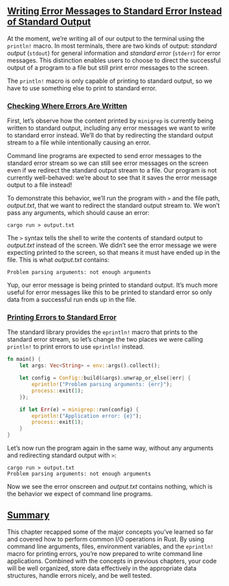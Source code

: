 ## [Writing Error Messages to Standard Error Instead of Standard Output](https://doc.rust-lang.org/nightly/book/ch12-06-writing-to-stderr-instead-of-stdout.html#writing-error-messages-to-standard-error-instead-of-standard-output)

At the moment, we’re writing all of our output to the terminal using the `println!` macro. In most terminals, there are two kinds of output: _standard output_ (`stdout`) for general information and _standard error_ (`stderr`) for error messages. This distinction enables users to choose to direct the successful output of a program to a file but still print error messages to the screen.

The `println!` macro is only capable of printing to standard output, so we have to use something else to print to standard error.

### [Checking Where Errors Are Written](https://doc.rust-lang.org/nightly/book/ch12-06-writing-to-stderr-instead-of-stdout.html#checking-where-errors-are-written)

First, let’s observe how the content printed by `minigrep` is currently being written to standard output, including any error messages we want to write to standard error instead. We’ll do that by redirecting the standard output stream to a file while intentionally causing an error.

Command line programs are expected to send error messages to the standard error stream so we can still see error messages on the screen even if we redirect the standard output stream to a file. Our program is not currently well-behaved: we’re about to see that it saves the error message output to a file instead!

To demonstrate this behavior, we’ll run the program with `>` and the file path, _output.txt_, that we want to redirect the standard output stream to. We won’t pass any arguments, which should cause an error:

```console
cargo run > output.txt
```

The `>` syntax tells the shell to write the contents of standard output to _output.txt_ instead of the screen. We didn’t see the error message we were expecting printed to the screen, so that means it must have ended up in the file. This is what _output.txt_ contains:

```text
Problem parsing arguments: not enough arguments
```

Yup, our error message is being printed to standard output. It’s much more useful for error messages like this to be printed to standard error so only data from a successful run ends up in the file.

### [Printing Errors to Standard Error](https://doc.rust-lang.org/nightly/book/ch12-06-writing-to-stderr-instead-of-stdout.html#printing-errors-to-standard-error)

The standard library provides the `eprintln!` macro that prints to the standard error stream, so let’s change the two places we were calling `println!` to print errors to use `eprintln!` instead.

```rust
fn main() {
    let args: Vec<String> = env::args().collect();

    let config = Config::build(&args).unwrap_or_else(|err| {
        eprintln!("Problem parsing arguments: {err}");
        process::exit(1);
    });

    if let Err(e) = minigrep::run(config) {
        eprintln!("Application error: {e}");
        process::exit(1);
    }
}
```

Let’s now run the program again in the same way, without any arguments and redirecting standard output with `>`:

```console
cargo run > output.txt
Problem parsing arguments: not enough arguments
```

Now we see the error onscreen and _output.txt_ contains nothing, which is the behavior we expect of command line programs.

## [Summary](https://doc.rust-lang.org/nightly/book/ch12-06-writing-to-stderr-instead-of-stdout.html#summary)

This chapter recapped some of the major concepts you’ve learned so far and covered how to perform common I/O operations in Rust. By using command line arguments, files, environment variables, and the `eprintln!` macro for printing errors, you’re now prepared to write command line applications. Combined with the concepts in previous chapters, your code will be well organized, store data effectively in the appropriate data structures, handle errors nicely, and be well tested.